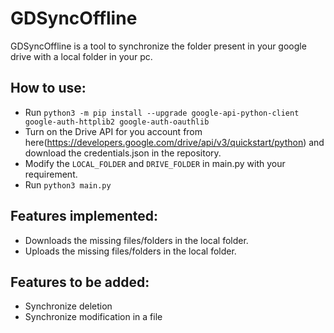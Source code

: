# GDSyncOffline
GDSyncOffline is a tool to synchronize the folder present in your google drive with a local folder in your pc.

## How to use:
* Run `python3 -m pip install --upgrade google-api-python-client google-auth-httplib2 google-auth-oauthlib `
* Turn on the Drive API for you account from here(https://developers.google.com/drive/api/v3/quickstart/python) and download the credentials.json in the repository.
* Modify the `LOCAL_FOLDER` and `DRIVE_FOLDER` in main.py with your requirement.
* Run `python3 main.py`

## Features implemented:
* Downloads the missing files/folders in the local folder.
* Uploads the missing files/folders in the local folder.

## Features to be added:
* Synchronize deletion 
* Synchronize modification in a file 
